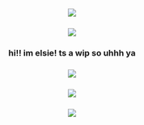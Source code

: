 <h3 align="center"> <img src=https://64.media.tumblr.com/ffd0681130c01d319a021ce2a414c7f3/779aa251fd339498-6a/s2048x3072/4428beb44111591e4bfd1cc37450e7cd7355342d.pnj>

  <h3 align="center"> <img src=https://64.media.tumblr.com/d330abbfebad29400f8067010680e6c3/91a4947253a3c405-17/s500x750/41a3b84ddd43d4969af2b810adb051e17f51c600.gifv>
<h3 align="center"> hi!! im elsie! ts a wip so uhhh ya  
<h3 align="center"> <img src=https://64.media.tumblr.com/d330abbfebad29400f8067010680e6c3/91a4947253a3c405-17/s500x750/41a3b84ddd43d4969af2b810adb051e17f51c600.gifv>
<h3 align="center"> <img src=https://64.media.tumblr.com/91b09923222ecd55e1b2bb1e36f8e97b/c7ee0f9b591c550f-91/s500x750/e4385cd773c2c88e7260193ef2fc006cc247ed06.gif>


<h3 align="center"> <img src=https://64.media.tumblr.com/5bf866e61f86c5964ef296f9a2504584/779aa251fd339498-54/s2048x3072/bf506967578525f0c0bd9cfb28302599cddcb5d1.pnj>
